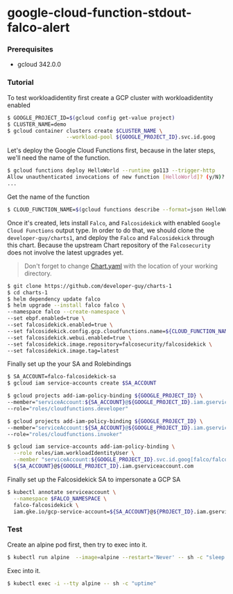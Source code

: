 # google-cloud-function-stdout-falco-alert

### Prerequisites

* gcloud 342.0.0

### Tutorial

To test workloadidentity first create a GCP cluster with workloadidentity enabled

```bash
$ GOOGLE_PROJECT_ID=$(gcloud config get-value project)
$ CLUSTER_NAME=demo
$ gcloud container clusters create $CLUSTER_NAME \
                   --workload-pool ${GOOGLE_PROJECT_ID}.svc.id.goog
```

Let's deploy the Google Cloud Functions first, because in the later steps, we'll need the name of the function.

```bash
$ gcloud functions deploy HelloWorld --runtime go113 --trigger-http
Allow unauthenticated invocations of new function [HelloWorld]? (y/N)? N
...
```

Get the name of the function
```bash
$ CLOUD_FUNCTION_NAME=$(gcloud functions describe --format=json HelloWorld | jq -r '.name')
```

Once it's created, lets install `Falco`, and `Falcosidekick` with enabled `Google Cloud Functions` output type. In order to do that, 
we should clone the `developer-guy/charts1`, and deploy the `Falco` and `Falcosidekick` through this chart.
 Because the upstream Chart repository of the `Falcosecurity` does not involve the latest upgrades yet.

> Don't forget to change [Chart.yaml](https://github.com/developer-guy/charts-1/blob/master/falco/Chart.yaml#L24) with the location of your working directory.

```bash
$ git clone https://github.com/developer-guy/charts-1
$ cd charts-1
$ helm dependency update falco
$ helm upgrade --install falco falco \
--namespace falco --create-namespace \
--set ebpf.enabled=true \
--set falcosidekick.enabled=true \
--set falcosidekick.config.gcp.cloudfunctions.name=${CLOUD_FUNCTION_NAME} \
--set falcosidekick.webui.enabled=true \
--set falcosidekick.image.repository=falcosecurity/falcosidekick \
--set falcosidekick.image.tag=latest
```

Finally set up the your SA and Rolebindings
```bash
$ SA_ACCOUNT=falco-falcosidekick-sa
$ gcloud iam service-accounts create $SA_ACCOUNT

$ gcloud projects add-iam-policy-binding ${GOOGLE_PROJECT_ID} \
--member="serviceAccount:${SA_ACCOUNT}@${GOOGLE_PROJECT_ID}.iam.gserviceaccount.com" \
--role="roles/cloudfunctions.developer"

$ gcloud projects add-iam-policy-binding ${GOOGLE_PROJECT_ID} \
--member="serviceAccount:${SA_ACCOUNT}@${GOOGLE_PROJECT_ID}.iam.gserviceaccount.com" \
--role="roles/cloudfunctions.invoker"

$ gcloud iam service-accounts add-iam-policy-binding \
  --role roles/iam.workloadIdentityUser \
  --member "serviceAccount:${GOOGLE_PROJECT_ID}.svc.id.goog[falco/falco-falcosidekick]" \
  ${SA_ACCOUNT}@${GOOGLE_PROJECT_ID}.iam.gserviceaccount.com
```

Finally set up the Falcosidekick SA to impersonate a GCP SA
```bash
$ kubectl annotate serviceaccount \
  --namespace $FALCO_NAMESPACE \
  falco-falcosidekick \
  iam.gke.io/gcp-service-account=${SA_ACCOUNT}@${PROJECT_ID}.iam.gserviceaccount.com
```

### Test

Create an alpine pod first, then try to exec into it.

```bash
$ kubectl run alpine  --image=alpine --restart='Never' -- sh -c "sleep 600"
```

Exec into it.
```bash
$ kubectl exec -i --tty alpine -- sh -c "uptime" 
```
